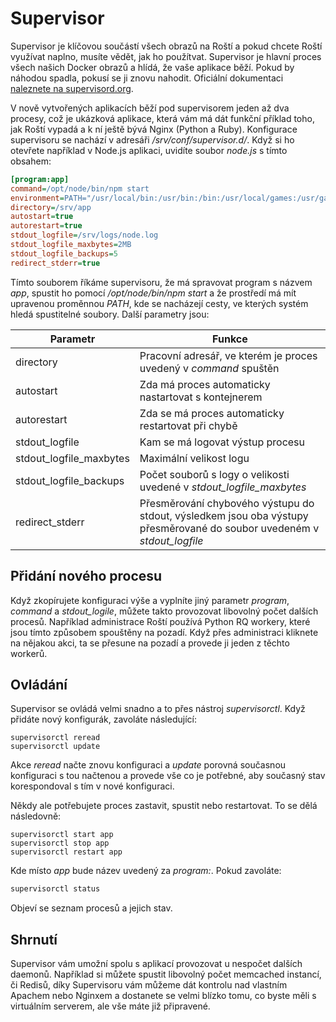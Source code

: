 # Supervisor

Supervisor je klíčovou součástí všech obrazů na Roští a pokud chcete Roští využívat naplno, musíte vědět, jak ho použítvat. Supervisor je hlavní proces všech našich Docker obrazů a hlídá, že vaše aplikace běží. Pokud by náhodou spadla, pokusí se ji znovu nahodit. Oficiální dokumentaci [naleznete na supervisord.org](http://supervisord.org/).

V nově vytvořených aplikacích běží pod supervisorem jeden až dva procesy, což je ukázková aplikace, která vám má dát funkční příklad toho, jak Roští vypadá a k ní ještě bývá Nginx (Python a Ruby). Konfigurace supervisoru se nachází v adresáři */srv/conf/supervisor.d/*. Když si ho otevřete například v Node.js aplikaci, uvidíte soubor *node.js* s tímto obsahem:

```ini
[program:app]
command=/opt/node/bin/npm start
environment=PATH="/usr/local/bin:/usr/bin:/bin:/usr/local/games:/usr/games:/opt/node/bin"
directory=/srv/app
autostart=true
autorestart=true
stdout_logfile=/srv/logs/node.log
stdout_logfile_maxbytes=2MB
stdout_logfile_backups=5
redirect_stderr=true
```

Tímto souborem říkáme supervisoru, že má spravovat program s názvem *app*, spustit ho pomocí */opt/node/bin/npm start* a že prostředí má mít upravenou proměnnou *PATH*, kde se nacházejí cesty, ve kterých systém hledá spustitelné soubory. Další parametry jsou:

|Parametr|Funkce|
|-|-|
|directory|Pracovní adresář, ve kterém je proces uvedený v *command* spuštěn|
|autostart|Zda má proces automaticky nastartovat s kontejnerem|
|autorestart|Zda se má proces automaticky restartovat při chybě|
|stdout_logfile|Kam se má logovat výstup procesu|
|stdout_logfile_maxbytes|Maximální velikost logu|
|stdout_logfile_backups|Počet souborů s logy o velikosti uvedené v *stdout_logfile_maxbytes*|
|redirect_stderr|Přesměrování chybového výstupu do stdout, výsledkem jsou oba výstupy přesměrované do soubor uvedeném v *stdout_logfile*|

## Přidání nového procesu

Když zkopírujete konfiguraci výše a vyplníte jiný parametr *program*, *command* a *stdout_logile*, můžete takto provozovat libovolný počet dalších procesů. Například administrace Roští používá Python RQ workery, které jsou tímto způsobem spouštěny na pozadí. Když přes administraci kliknete na nějakou akci, ta se přesune na pozadí a provede ji jeden z těchto workerů.

## Ovládání

Supervisor se ovládá velmi snadno a to přes nástroj *supervisorctl*. Když přidáte nový konfigurák, zavoláte následující:

```basb
supervisorctl reread
supervisorctl update
```

Akce *reread* načte znovu konfiguraci a *update* porovná současnou konfiguraci s tou načtenou a provede vše co je potřebné, aby současný stav korespondoval s tím v nové konfiguraci.

Někdy ale potřebujete proces zastavit, spustit nebo restartovat. To se dělá následovně:

```basb
supervisorctl start app
supervisorctl stop app
supervisorctl restart app
```

Kde místo *app* bude název uvedený za *program:*. Pokud zavoláte:

```bash
supervisorctl status
```

Objeví se seznam procesů a jejich stav.

## Shrnutí

Supervisor vám umožní spolu s aplikací provozovat u nespočet dalších daemonů. Například si můžete spustit libovolný počet memcached instancí, či Redisů, díky Supervisoru vám můžeme dát kontrolu nad vlastním Apachem nebo Nginxem a dostanete se velmi blízko tomu, co byste měli s virtuálním serverem, ale vše máte již připravené.